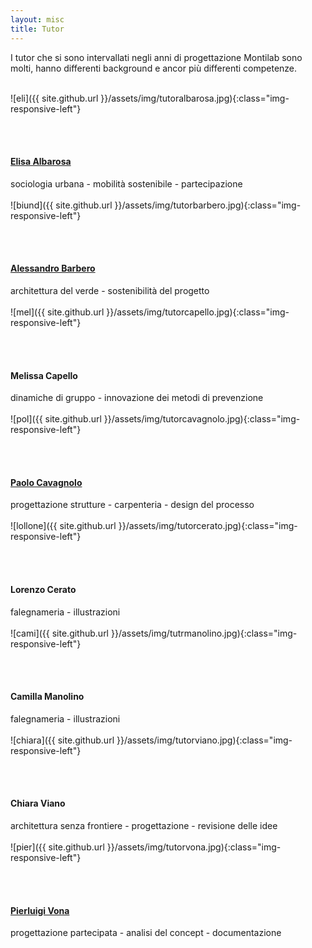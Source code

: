 ```yaml
---
layout: misc
title: Tutor
---
```


I tutor che si sono intervallati negli anni di progettazione Montilab sono molti, hanno differenti background e ancor più differenti competenze.

<br>
![eli]({{ site.github.url }}/assets/img/tutoralbarosa.jpg){:class="img-responsive-left"}

<br><br>
#### [Elisa Albarosa](https://www.linkedin.com/in/elisaalbarosa/)
sociologia urbana - mobilità sostenibile - partecipazione <br><br>
![biund]({{ site.github.url }}/assets/img/tutorbarbero.jpg){:class="img-responsive-left"}

<br><br>
#### [Alessandro Barbero](https://www.linkedin.com/in/alessandro-barbero-99429183/)
architettura del verde - sostenibilità del progetto <br><br>
![mel]({{ site.github.url }}/assets/img/tutorcapello.jpg){:class="img-responsive-left"}

<br><br>
#### Melissa Capello
dinamiche di gruppo - innovazione dei metodi di prevenzione <br><br>
![pol]({{ site.github.url }}/assets/img/tutorcavagnolo.jpg){:class="img-responsive-left"}

<br><br>
#### [Paolo Cavagnolo](https://github.com/paolocavagnolo)
progettazione strutture - carpenteria - design del processo <br><br>
![lollone]({{ site.github.url }}/assets/img/tutorcerato.jpg){:class="img-responsive-left"}

<br><br>
#### Lorenzo Cerato
falegnameria - illustrazioni <br><br>
![cami]({{ site.github.url }}/assets/img/tutrmanolino.jpg){:class="img-responsive-left"}

<br><br>
#### Camilla Manolino
falegnameria - illustrazioni <br><br>
![chiara]({{ site.github.url }}/assets/img/tutorviano.jpg){:class="img-responsive-left"}

<br><br>
#### Chiara Viano
architettura senza frontiere - progettazione - revisione delle idee <br><br>
![pier]({{ site.github.url }}/assets/img/tutorvona.jpg){:class="img-responsive-left"}

<br><br>
#### [Pierluigi Vona](https://www.pierluisvona.it)
progettazione partecipata - analisi del concept - documentazione <br><br>
